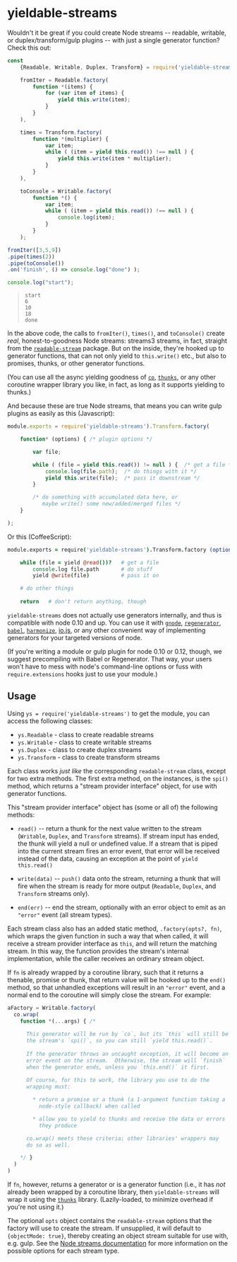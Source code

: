 # yieldable-streams

Wouldn't it be great if you could create Node streams -- readable, writable, or duplex/transform/gulp plugins -- with just a single generator function?  Check this out:

<!-- mockdown-setup:  --printResults; languages.js = 'babel' -->

<!-- mockdown: waitForOutput = 'done' -->

```js
const
    {Readable, Writable, Duplex, Transform} = require('yieldable-streams'),

    fromIter = Readable.factory(
        function *(items) {
            for (var item of items) {
                yield this.write(item);
            }
        }
    ),

    times = Transform.factory(
        function *(multiplier) {
            var item;
            while ( (item = yield this.read()) !== null ) {
                yield this.write(item * multiplier);
            }
        }
    ),

    toConsole = Writable.factory(
        function *() {
            var item;
            while ( (item = yield this.read()) !== null ) {
                console.log(item);
            }
        }
    );

fromIter([3,5,9])
.pipe(times(2))
.pipe(toConsole())
.on('finish', () => console.log("done") );

console.log("start");
```

>     start
>     6
>     10
>     18
>     done

In the above code, the calls to `fromIter()`, `times()`, and `toConsole()` create *real*, honest-to-goodness Node streams: streams3 streams, in fact, straight from the [`readable-stream`](https://npmjs.com/package/readable-stream) package.  But on the inside, they're hooked up to generator functions, that can not only yield to `this.write()` etc., but also to promises, thunks, or other generator functions.

(You can use all the async yielding goodness of [`co`](https://npmjs.com/package/co), [`thunks`](https://npmjs.com/package/thunks), or any other coroutine wrapper library you like, in fact, as long as it supports yielding to thunks.)

And because these are true Node streams, that means you can write gulp plugins as easily as this (Javascript):

```js
module.exports = require('yieldable-streams').Transform.factory(

    function* (options) { /* plugin options */

        var file;

        while ( (file = yield this.read()) != null ) {  /* get a file */
            console.log(file.path);  /* do things with it */
            yield this.write(file);  /* pass it downstream */
        }

        /* do something with accumulated data here, or 
           maybe write() some new/added/merged files */
    }

);
```
Or this (CoffeeScript):

<!--mockdown: ++ignore-->

```coffee
module.exports = require('yieldable-streams').Transform.factory (options) ->

    while (file = yield @read())?   # get a file
        console.log file.path       # do stuff
        yield @write(file)          # pass it on

    # do other things
    
    return   # don't return anything, though
```

`yieldable-streams` does not actually use generators internally, and thus is compatible with node 0.10 and up.  You can use it with [`gnode`](https://npmjs.com/package/gnode), [`regenerator`](https://npmjs.com/package/regenerator), [`babel`](https://babeljs.io), [`harmonize`](https://npmjs.com/package/harmonize), [io.js](https://iojs.org/), or any other convenient way of implementing generators for your targeted versions of node.

(If you're writing a module or gulp plugin for node 0.10 or 0.12, though, we suggest precompiling with Babel or Regenerator.  That way, your users won't have to mess with node's command-line options or fuss with `require.extensions` hooks just to use your module.)


## Usage

Using `ys = require('yieldable-streams')` to get the module, you can access the following classes:

* `ys.Readable` - class to create readable streams
* `ys.Writable` - class to create writable streams
* `ys.Duplex` - class to create duplex streams
* `ys.Transform` - class to create transform streams

Each class works *just like* the corresponding `readable-stream` class, except for two extra methods.  The first extra method, on the instances, is the `spi()` method, which returns a "stream provider interface" object, for use with generator functions.

This "stream provider interface" object has (some or all of) the following methods:

* `read()` -- return a thunk for the next value written to the stream (`Writable`, `Duplex`, and `Transform` streams).  If stream input has ended, the thunk will yield a null or undefined value.  If a stream that is piped into the current stream fires an error event, that error will be received instead of the data, causing an exception at the point of `yield this.read()`

* `write(data)` -- `push()` data onto the stream, returning a thunk that will fire when the stream is ready for more output (`Readable`, `Duplex`, and `Transform` streams only).

* `end(err)` -- end the stream, optionally with an error object to emit as an `"error"` event (all stream types).

Each stream class also has an added static method, `.factory(opts?, fn)`, which wraps the given function in such a way that when called, it will receive a stream provider interface as `this`, and will return the matching stream.  In this way, the function provides the stream's internal implementation, while the caller receives an ordinary stream object.

If `fn` is already wrapped by a coroutine library, such that it returns a thenable, promise or thunk, that return value will be hooked up to the `end()` method, so that unhandled exceptions will result in an `"error"` event, and a normal end to the coroutine will simply close the stream.  For example:

<!-- mockdown: ++ignore -->

```js
aFactory = Writable.factory(
  co.wrap(
    function *(...args) { /* 
    
      This generator will be run by `co`, but its `this` will still be
      the stream's `spi()`, so you can still `yield this.read()`.
        
      If the generator throws an uncaught exception, it will become an
      error event on the stream.  Otherwise, the stream will `finish`
      when the generator ends, unless you `this.end()` it first.
       
      Of course, for this to work, the library you use to do the
      wrapping must:

        * return a promise or a thunk (a 1-argument function taking a
          node-style callback) when called

        * allow you to yield to thunks and receive the data or errors
          they produce

      co.wrap() meets these criteria; other libraries' wrappers may
      do so as well.

    */ }
  )
)
```

If `fn`, however, returns a generator or is a generator function (i.e., it has *not* already been wrapped by a coroutine library, then `yieldable-streams` will wrap it using the [`thunks`](https://npmjs.com/package/thunks) library.  (Lazily-loaded, to minimize overhead if you're not using it.)

The optional `opts` object contains the `readable-stream` options that the factory will use to create the stream.  If unsupplied, it will default to `{objectMode: true}`, thereby creating an object stream suitable for use with, e.g. gulp.  See the [Node streams documentation](https://nodejs.org/api/stream.html) for more information on the possible options for each stream type.